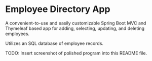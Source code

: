 # Employee Directory App

A convenient-to-use and easily customizable Spring Boot MVC and Thymeleaf based app for adding, selecting, updating, and deleting employees.

Utilizes an SQL database of employee records.

TODO: Insert screenshot of polished program into this README file.
